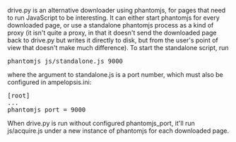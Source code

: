 drive.py is an alternative downloader using phantomjs, for pages that
need to run JavaScript to be interesting. It can either start
phantomjs for every downloaded page, or use a standalone phantomjs
process as a kind of proxy (it isn't quite a proxy, in that it doesn't
send the downloaded page back to drive.py but writes it directly
to disk, but from the user's point of view that doesn't make much
difference). To start the standalone script, run

<pre>
phantomjs js/standalone.js 9000
</pre>

where the argument to standalone.js is a port number, which must also
be configured in ampelopsis.ini:

<pre>
[root]
...
phantomjs_port = 9000
</pre>

When drive.py is run without configured phantomjs_port, it'll run
js/acquire.js under a new instance of phantomjs for each downloaded
page.